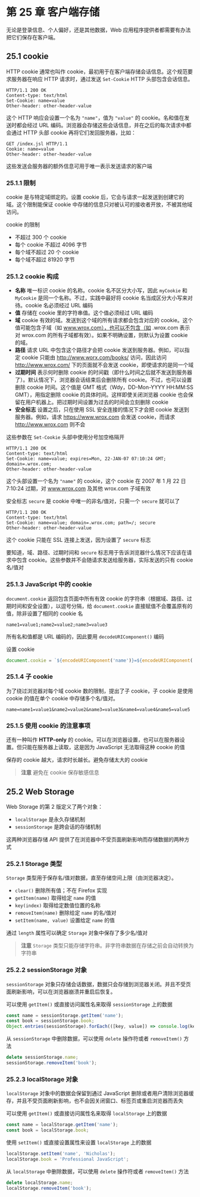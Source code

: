# 第 25 章 客户端存储

无论是登录信息、个人偏好，还是其他数据，Web 应用程序提供者都需要有办法把它们保存在客户端。

## 25.1 cookie

HTTP cookie 通常也叫作 cookie，最初用于在客户端存储会话信息。这个规范要求服务器在响应 HTTP 请求时，通过发送 `Set-Cookie` HTTP 头部包含会话信息。

```http
HTTP/1.1 200 OK
Content-type: text/html
Set-Cookie: name=value
Other-header: other-header-value
```

这个 HTTP 响应会设置一个名为 `"name"`，值为 `"value"` 的 cookie。名和值在发送时都会经过 URL 编码。浏览器会存储这些会话信息，并在之后的每次请求中都会通过 HTTP 头部 cookie 再将它们发回服务器，比如：

```http
GET /index.jsl HTTP/1.1
Cookie: name=value
Other-header: other-header-value
```

这些发送会服务器的额外信息可用于唯一表示发送请求的客户端

### 25.1.1 限制

cookie 是与特定域绑定的。设置 cookie 后，它会与请求一起发送到创建它的域。这个限制能保证 cookie 中存储的信息只对被认可的接收者开放，不被其他域访问。

cookie 的限制

- 不超过 300 个 cookie
- 每个 cookie 不超过 4096 字节
- 每个域不超过 20 个 cookie
- 每个域不超过 81920 字节

### 25.1.2 cookie 构成

- **名称** 唯一标识 cookie 的名称。cookie 名不区分大小写，因此 `myCookie` 和 `MyCookie` 是同一个名称。不过，实践中最好将 cookie 名当成区分大小写来对待。cookie 名必须经过 URL 编码
- **值** 存储在 cookie 里的字符串值。这个值必须经过 URL 编码
- **域** cookie 有效的域。发送到这个域的所有请求都会包含对应的 cookie。这个值可能包含子域（如 www.wrox.com），也可以不包含（如 .wrox.com 表示对 wrox.com 的所有子域都有效）。如果不明确设置，则默认为设置 cookie 的域。
- **路径** 请求 URL 中包含这个路径才会把 cookie 发送到服务器。例如，可以指定 cookie 只能由 http://www.worx.com/books/ 访问，因此访问 http://www.wrox.com/ 下的页面就不会发送 cookie，即使请求的是同一个域
- **过期时间** 表示何时删除 cookie 的时间戳（即什么时间之后就不发送到服务器了）。默认情况下，浏览器会话结束后会删除所有 cookie。不过，也可以设置删除 cookie 时间。这个值是 GMT 格式（Wdy，DD-Mon-YYYY HH:MM:SS GMT），用指定删除 cookie 的具体时间。这样即使关闭浏览器 cookie 也会保留在用户机器上。把过期时间设置为过去的时间会立刻删除 cookie
- **安全标志** 设置之后，只在使用 SSL 安全连接的情况下才会把 cookie 发送到服务器。例如，请求 https://www.wrox.com 会发送 cookie，而请求 http://www.wrox.com 则不会

这些参数在 `Set-Cookie` 头部中使用分号加空格隔开

```http
HTTP/1.1 200 OK
Content-type: text/html
Set-Cookie: name=value; expires=Mon, 22-JAN-07 07:10:24 GMT; domain=.wrox.com;
Other-header: other-header-value
```

这个头部设置一个名为 `"name"` 的 cookie，这个 cookie 在 2007 年 1 月 22 日 7:10:24 过期，对 www.wrox.com 及其他 wrox.com 子域有效

安全标志 `secure` 是 cookie 中唯一的非名/值对，只需一个 `secure` 就可以了

```http
HTTP/1.1 200 OK
Content-type: text/html
Set-Cookie: name=value; domain=.wrox.com; path=/; secure
Other-header: other-header-value
```

这个 cookie 只能在 SSL 连接上发送，因为设置了 `secure` 标志

要知道，域、路径、过期时间和 `secure` 标志用于告诉浏览器什么情况下应该在请求中包含 cookie。这些参数并不会随请求发送给服务器，实际发送的只有 cookie 名/值对

### 25.1.3 JavaScript 中的 cookie

`document.cookie` 返回包含页面中所有有效 cookie 的字符串（根据域、路径、过期时间和安全设置），以逗号分隔，给 `document.cookie` 直接赋值不会覆盖原有的值，除非设置了相同的 cookie 名

`name1=value1;name2=value2;name3=value3`

所有名和值都是 URL 编码的，因此要用 `decodeURIComponent()` 编码

设置 cookie

```js
document.cookie = `${encodeURIComponent('name')}=${encodeURIComponent('Nicholas')}; domain=.wrox.com; path=/`;
```

### 25.1.4 子 cookie

为了绕过浏览器对每个域 cookie 数的限制，提出了子 cookie，子 cookie 是使用 cookie 的值在单个 cookie 中存储多个名/值对。

`name=name1=value1&name2=value2&name3=value3&name4=value4&name5=value5`

### 25.1.5 使用 cookie 的注意事项

还有一种叫作 **HTTP-only** 的 cookie。可以在浏览器设置，也可以在服务器设置。但只能在服务器上读取，这是因为 JavaScript 无法取得这种 cookie 的值

保存的 cookie 越大，请求时长越长。避免存储太大的 cookie

> **注意** 避免在 cookie 保存敏感信息

## 25.2 Web Storage

Web Storage 的第 2 版定义了两个对象：

- `localStorage` 是永久存储机制
- `sessionStorage` 是跨会话的存储机制

这两种浏览器存储 API 提供了在浏览器中不受页面刷新影响而存储数据的两种方式

### 25.2.1 Storage 类型

`Storage` 类型用于保存名/值对数据，直至存储空间上限（由浏览器决定）。

- `clear()` 删除所有值；不在 Firefox 实现
- `getItem(name)` 取得给定 `name` 的值
- `key(index)` 取得给定数值位置的名称
- `removeItem(name)` 删除给定 `name` 的名/值对
- `setItem(name, value)` 设置给定 `name` 的值

通过 `length` 属性可以确定 `Storage` 对象中保存了多少名/值对

> **注意** `Storage` 类型只能存储字符串。非字符串数据在存储之前会自动转换为字符串

### 25.2.2 sessionStorage 对象

`sessionStorage` 对象只存储会话数据，数据只会存储到浏览器关闭。并且不受页面刷新影响，可以在浏览器崩溃并重启后恢复。

可以使用 `getItem()` 或直接访问属性名来取得 `sessionStorage` 上的数据

```js
const name = sessionStorage.getItem('name');
const book = sessionStorage.book;
Object.entries(sessionStorage).forEach(([key, value]) => console.log(key, value));
```

从 `sessionStorage` 中删除数据，可以使用 `delete` 操作符或者 `removeItem()` 方法

```js
delete sessionStorage.name;
sessionStorage.removeItem('book');
```

### 25.2.3 localStorage 对象

`localStorage` 对象中的数据会保留到通过 JavaScript 删除或者用户清除浏览器缓存，并且不受页面刷新影响，也不会因关闭窗口、标签页或重启浏览器而丢失

可以使用 `getItem()` 或直接访问属性名来取得 `localStorage` 上的数据

```js
const name = localStorage.getItem('name');
const book = localStorage.book;
```

使用 `setItem()` 或直接设置属性来设置 `localStorage` 上的数据

```js
localStorage.setItem('name', 'Nicholas');
localStorage.book = 'Professional JavaScript';
```

从 `localStorage` 中删除数据，可以使用 `delete` 操作符或者 `removeItem()` 方法

```js
delete localStorage.name;
localStorage.removeItem('book');
```


